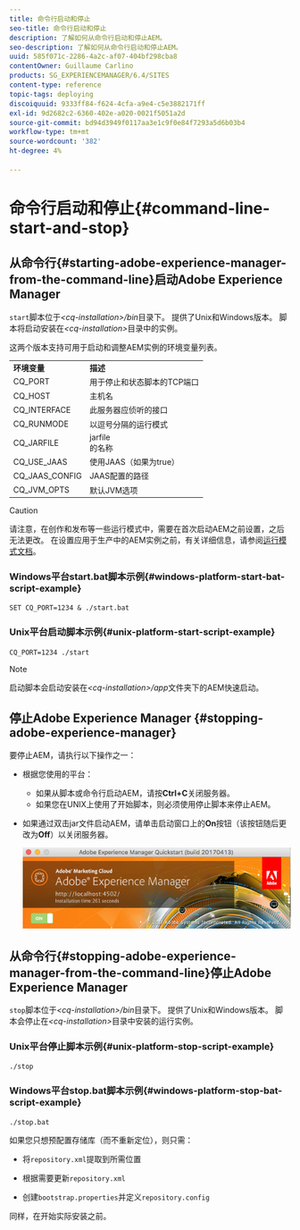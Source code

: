 ```yaml
---
title: 命令行启动和停止
seo-title: 命令行启动和停止
description: 了解如何从命令行启动和停止AEM。
seo-description: 了解如何从命令行启动和停止AEM。
uuid: 585f071c-2286-4a2c-af07-404bf298cba8
contentOwner: Guillaume Carlino
products: SG_EXPERIENCEMANAGER/6.4/SITES
content-type: reference
topic-tags: deploying
discoiquuid: 9333ff84-f624-4cfa-a9e4-c5e3882171ff
exl-id: 9d2682c2-6360-402e-a020-0021f5051a2d
source-git-commit: bd94d3949f0117aa3e1c9f0e84f7293a5d6b03b4
workflow-type: tm+mt
source-wordcount: '382'
ht-degree: 4%

---
```


# 命令行启动和停止{#command-line-start-and-stop}

## 从命令行{#starting-adobe-experience-manager-from-the-command-line}启动Adobe Experience Manager

`start`脚本位于&#x200B;*&lt;cq-installation>/bin*&#x200B;目录下。 提供了Unix和Windows版本。 脚本将启动安装在&#x200B;*&lt;cq-installation>*&#x200B;目录中的实例。

这两个版本支持可用于启动和调整AEM实例的环境变量列表。

<table> 
 <tbody> 
  <tr> 
   <td><strong>环境变量 </strong></td> 
   <td><strong>描述 </strong></td> 
  </tr> 
  <tr> 
   <td>CQ_PORT</td> 
   <td>用于停止和状态脚本的TCP端口<br /> </td> 
  </tr> 
  <tr> 
   <td>CQ_HOST</td> 
   <td>主机名<br /> </td> 
  </tr> 
  <tr> 
   <td>CQ_INTERFACE</td> 
   <td>此服务器应侦听的接口<br /> </td> 
  </tr> 
  <tr> 
   <td>CQ_RUNMODE</td> 
   <td>以逗号分隔的运行模式<br /> </td> 
  </tr> 
  <tr> 
   <td>CQ_JARFILE</td> 
   <td>jarfile<br />的名称 </td> 
  </tr> 
  <tr> 
   <td>CQ_USE_JAAS</td> 
   <td>使用JAAS（如果为true）<br /> </td> 
  </tr> 
  <tr> 
   <td>CQ_JAAS_CONFIG</td> 
   <td>JAAS配置的路径<br /> </td> 
  </tr> 
  <tr> 
   <td>CQ_JVM_OPTS</td> 
   <td>默认JVM选项<br /> </td> 
  </tr> 
 </tbody> 
</table>

>[!CAUTION]
>
>请注意，在创作和发布等一些运行模式中，需要在首次启动AEM之前设置，之后无法更改。 在设置应用于生产中的AEM实例之前，有关详细信息，请参阅[运行模式文档](/help/sites-deploying/configure-runmodes.md)。

### Windows平台start.bat脚本示例{#windows-platform-start-bat-script-example}

```shell
SET CQ_PORT=1234 & ./start.bat
```

### Unix平台启动脚本示例{#unix-platform-start-script-example}

```shell
CQ_PORT=1234 ./start
```

>[!NOTE]
>
>启动脚本会启动安装在&#x200B;*&lt;cq-installation>/app*&#x200B;文件夹下的AEM快速启动。

## 停止Adobe Experience Manager {#stopping-adobe-experience-manager}

要停止AEM，请执行以下操作之一：

* 根据您使用的平台：

   * 如果从脚本或命令行启动AEM，请按&#x200B;**Ctrl+C**&#x200B;关闭服务器。
   * 如果您在UNIX上使用了开始脚本，则必须使用停止脚本来停止AEM。

* 如果通过双击jar文件启动AEM，请单击启动窗口上的&#x200B;**On**&#x200B;按钮（该按钮随后更改为&#x200B;**Off**）以关闭服务器。

   ![chlimage_1-63](assets/chlimage_1-63.png)

## 从命令行{#stopping-adobe-experience-manager-from-the-command-line}停止Adobe Experience Manager

`stop`脚本位于&#x200B;*&lt;cq-installation>/bin*&#x200B;目录下。 提供了Unix和Windows版本。 脚本会停止在&#x200B;*&lt;cq-installation>*&#x200B;目录中安装的运行实例。

### Unix平台停止脚本示例{#unix-platform-stop-script-example}

```shell
./stop
```

### Windows平台stop.bat脚本示例{#windows-platform-stop-bat-script-example}

```shell
./stop.bat
```

如果您只想预配置存储库（而不重新定位），则只需：

* 将`repository.xml`提取到所需位置

* 根据需要更新`repository.xml`

* 创建`bootstrap.properties`并定义`repository.config`

同样，在开始实际安装之前。
